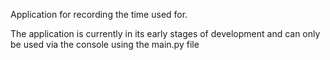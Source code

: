 Application for recording the time used for.

The application is currently in its early stages of development 
and can only be used via the console using the main.py file
